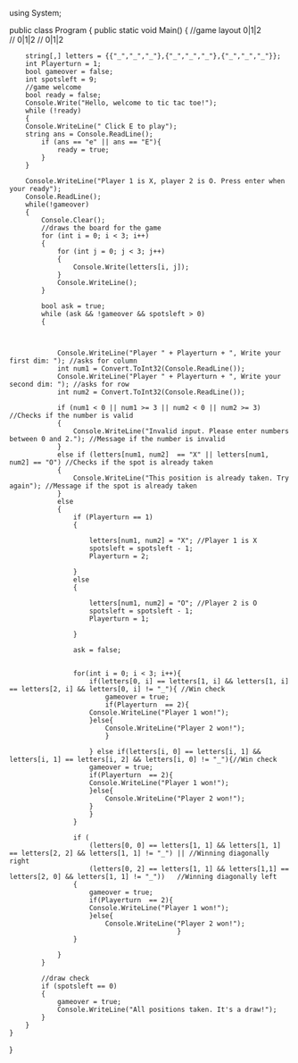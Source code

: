 using System;

public class Program
{
    public static void Main()
	{
		//game layout 0|1|2  
			//		  0|1|2	
			//		  0|1|2
		
		
        string[,] letters = {{"_","_","_"},{"_","_","_"},{"_","_","_"}};
        int Playerturn = 1; 
        bool gameover = false;
		int spotsleft = 9;
		//game welcome
		bool ready = false;
		Console.Write("Hello, welcome to tic tac toe!"); 
		while (!ready)
		{
		Console.WriteLine(" Click E to play");
		string ans = Console.ReadLine();
			if (ans == "e" || ans == "E"){ 
				ready = true;
			}
		}

		Console.WriteLine("Player 1 is X, player 2 is O. Press enter when your ready");
		Console.ReadLine();
        while(!gameover)
        { 
			Console.Clear();
			//draws the board for the game
            for (int i = 0; i < 3; i++)
            {
                for (int j = 0; j < 3; j++)
                {
                    Console.Write(letters[i, j]);
                }
                Console.WriteLine();
            }

            bool ask = true;
            while (ask && !gameover && spotsleft > 0)
            { 

				
				
                Console.WriteLine("Player " + Playerturn + ", Write your first dim: "); //asks for column 
                int num1 = Convert.ToInt32(Console.ReadLine());
                Console.WriteLine("Player " + Playerturn + ", Write your second dim: "); //asks for row
                int num2 = Convert.ToInt32(Console.ReadLine());

                if (num1 < 0 || num1 >= 3 || num2 < 0 || num2 >= 3) //Checks if the number is valid
                {
                    Console.WriteLine("Invalid input. Please enter numbers between 0 and 2."); //Message if the number is invalid
                }
                else if (letters[num1, num2]  == "X" || letters[num1, num2] == "O") //Checks if the spot is already taken
                {
                    Console.WriteLine("This position is already taken. Try again"); //Message if the spot is already taken
                }
                else
                {
                    if (Playerturn == 1)
                    {
						
                        letters[num1, num2] = "X"; //Player 1 is X
						spotsleft = spotsleft - 1;
						Playerturn = 2;
						
                    }
                    else
                    {
						
                        letters[num1, num2] = "O"; //Player 2 is O
						spotsleft = spotsleft - 1; 
						Playerturn = 1;
						
                    }

                    ask = false;

					
					for(int i = 0; i < 3; i++){
						if(letters[0, i] == letters[1, i] && letters[1, i] == letters[2, i] && letters[0, i] != "_"){ //Win check
							gameover = true;
							if(Playerturn  == 2){
                        Console.WriteLine("Player 1 won!");
						}else{
							Console.WriteLine("Player 2 won!");
							}
							
						} else if(letters[i, 0] == letters[i, 1] && letters[i, 1] == letters[i, 2] && letters[i, 0] != "_"){//Win check
						gameover = true;
                        if(Playerturn  == 2){
                        Console.WriteLine("Player 1 won!");
						}else{
							Console.WriteLine("Player 2 won!");
						}
						}
					}
					
                    if (
                        (letters[0, 0] == letters[1, 1] && letters[1, 1] == letters[2, 2] && letters[1, 1] != "_") || //Winning diagonally right
                        (letters[0, 2] == letters[1, 1] && letters[1,1] == letters[2, 0] && letters[1, 1] != "_"))   //Winning diagonally left
                    {
                        gameover = true;
						if(Playerturn  == 2){
                        Console.WriteLine("Player 1 won!");
						}else{
							Console.WriteLine("Player 2 won!");
											  }
                    }
					
                }
            }
			
			//draw check
			if (spotsleft == 0)
			{
				gameover = true;
				Console.WriteLine("All positions taken. It's a draw!");
			}
        }				
    }				
}						
